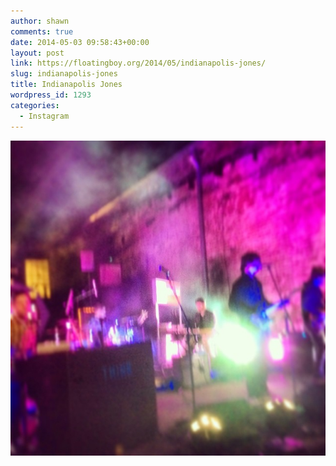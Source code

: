 ```yaml
---
author: shawn
comments: true
date: 2014-05-03 09:58:43+00:00
layout: post
link: https://floatingboy.org/2014/05/indianapolis-jones/
slug: indianapolis-jones
title: Indianapolis Jones
wordpress_id: 1293
categories:
  - Instagram
---
```


[![Indianapolis Jones](/assets/media/2014/05/10245917_231280050395376_227867564_n.jpg)](/assets/media/2014/05/10245917_231280050395376_227867564_n.jpg)
